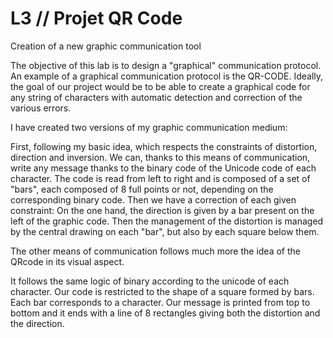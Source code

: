 # L3 // Projet QR Code
Creation of a new graphic communication tool

The objective of this lab is to design a "graphical" communication protocol. An example of a graphical communication protocol is the QR-CODE.
Ideally, the goal of our project would be to be able to create a graphical code for any string of characters with automatic 
detection and correction of the various errors.

I have created two versions of my graphic communication medium:

First, following my basic idea, which respects the constraints of distortion, direction and inversion. We can, thanks to this means of communication, write any message thanks to the binary code of the Unicode code of each character. The code is read from left to right and is composed of a set of "bars", each composed of 8 full points or not, depending on the corresponding binary code. Then we have a correction of each given constraint: On the one hand, the direction is given by a bar present on the left of the graphic code. Then the management of the distortion is managed by the central drawing on each "bar", but also by each square below them.

The other means of communication follows much more the idea of the QRcode in its visual aspect. 

It follows the same logic of binary according to the unicode of each character. Our code is restricted to the shape of a square formed by bars. Each bar corresponds to a character. Our message is printed from top to bottom and it ends with a line of 8 rectangles giving both the distortion and the direction.
